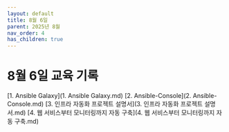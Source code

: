 ```yaml
---
layout: default
title: 8월 6일
parent: 2025년 8월
nav_order: 4
has_children: true
---
```


# 8월 6일 교육 기록
[1. Ansible Galaxy](1. Ansible Galaxy.md)
[2. Ansible-Console](2. Ansible-Console.md)
[3. 인프라 자동화 프로젝트 설명서](3. 인프라 자동화 프로젝트 설명서.md)
[4. 웹 서비스부터 모니터링까지 자동 구축](4. 웹 서비스부터 모니터링까지 자동 구축.md)
